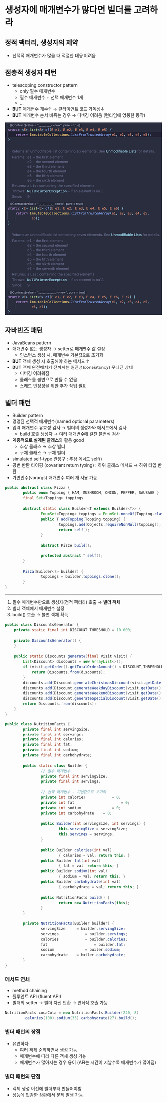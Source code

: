 # 생성자에 매개변수가 많다면 빌더를 고려하라

## 정적 팩터리, 생성자의 제약

- 선택적 매개변수가 많을 때 적절한 대응 어려움

## **점층적 생성자 패턴**

- telescoping constructor pattern
    - only 필수 매개변수
    - 필수 매개변수 + 선택 매개변수 1개
    - …
- **BUT** 매개변수 개수↑ → 클라이언트 코드 가독성↓
- **BUT** 매개변수 순서 바뀌는 경우 → 디버깅 어려움 (런타임에 엉뚱한 동작)

![List의 정적 팩터리 메서드들](list.png)

## 자바빈즈 패턴

- JavaBeans pattern
- 매개변수 없는 생성자 → setter로 매개변수 값 설정
    - 인스턴스 생성 시, 매개변수 기본값으로 초기화
- **BUT** 객체 생성 시 호출해야 하는 메서드 ↑
- **BUT** 객체 완전해지기 전까지는 일관성(consistency) 무너진 상태
    - 디버깅 어려워짐
    - 클래스를 불변으로 만들 수 없음
    - 스레드 안정성을 위한 추가 작업 필요

## 빌더 패턴

- Builder pattern
- 명명된 선택적 매개변수(named optional parameters)
- 입력 매개변수 유효성 검사 → 빌더의 생성자와 메서드에서 검사
    - build 호출 생성자 → 여러 매개변수에 걸친 불변식 검사
- **계층적으로 설계된 클래스**와 활용 good
    - 추상 클래스 → 추상 빌더
    - 구체 클래스 → 구체 빌더
- simulated self-type 관용구 : 추상 메서드 self()
- 공변 반환 타이핑 (covariant return typing) : 하위 클래스 메서드 → 하위 타입 반환
- 가변인수(varargs) 매개변수 여러 개 사용 가능

```java
public abstract class Pizza {
		public enum Topping { HAM, MUSHROOM, ONION, PEPPER, SAUSAGE }
		final Set<Topping> toppings;

		abstract static class Builder<T extends Builder<T>> {
				EnumSet<Topping> toppings = EnumSet.noneOf(Topping.class);
				public T addTopping(Topping topping) {
						toppings.add(Objects.requireNonNull(topping));
						return self();
				}

				abstract Pizze build();

				protected abstract T self();
		}

		Pizza(Builder<?> builder) {
				toppings = builder.toppings.clone();
		}
}
```

---

1. 필수 매개변수만으로 생성자(정적 팩터리) 호출 → **빌더 객체**
2. 빌더 객체에서 매개변수 설정
3. build() 호출 → 불변 객체 획득

```java
public class DiscountsGenerator {
    private static final int DISCOUNT_THRESHOLD = 10_000;

    private DiscountsGenerator() {
    }

    public static Discounts generate(final Visit visit) {
        List<Discount> discounts = new ArrayList<>();
        if (visit.getOrder().getTotalOrderAmount() < DISCOUNT_THRESHOLD) {
            return Discounts.from(discounts);
        }
        discounts.add(Discount.generateChristmasDiscount(visit.getDate()));
        discounts.add(Discount.generateWeekdayDiscount(visit.getDate(), visit.getOrder()));
        discounts.add(Discount.generateWeekendDiscount(visit.getDate(), visit.getOrder()));
        discounts.add(Discount.generateSpecialDiscount(visit.getDate()));
        return Discounts.from(discounts);
    }
}
```

```java
public class NutritionFacts {
		private final int servingSize;
		private final int servings;
		private final int calories;
		private final int fat;
		private final int sodium;
		private final int carbohydrate;

		public static class Builder {
				// 필수 매개변수
				private final int servingSize;
				private final int servings;

				// 선택 매개변수 - 기본값으로 초기화
				private int calories			= 0;
				private int fat						= 0;
				private int sodium				= 0;
				private int carbohydrate	= 0;

				public Builder(int servingSize, int servings) {
						this.servingSize = servingSize;
						this.servings = servings;
				}

				public Builder calories(int val)
						{ calories = val; return this; }
				public Builder fat(int val)
						{ fat = val; return this; }
				public Builder sodium(int val)
						{ sodium = val; return this; }
				public Builder carbohydrate(int val)
						{ carbohydrate = val; return this; }

				public NutritionFacts build() {
						return new NutritionFacts(this);
				}
		}

		private NutritionFacts(Builder builder) {
				servingSize		= builder.servingSize;
				servings			= builder.servings;
				calories			= builder.calories;
				fat						= builder.fat;
				sodium				= builer.sodium;
				carbohydrate	= builer.carbohydrate;
		}
}
```

### 메서드 연쇄

- method chaining
- 플루언트 API (fluent API)
- 빌더의 setter → 빌더 자신 반환 → 연쇄적 호출 가능

```java
NutritionFacts cocaCola = new NutritionFacts.Builder(240, 8)
		.calories(100).sodium(35).carbohydrate(27).build();
```

### 빌더 패턴의 장점

- 유연하다
    - 여러 객체 순회하면서 생성 가능
    - 매개변수에 따라 다른 객체 생성 가능
    - 매개변수가 많아지는 경우 용이 (API는 시간이 지날수록 매개변수가 많아짐)

### 빌더 패턴의 단점

- 객체 생성 이전에 빌더부터 만들어야함
- 성능에 민감한 상황에서 문제 발생 가능